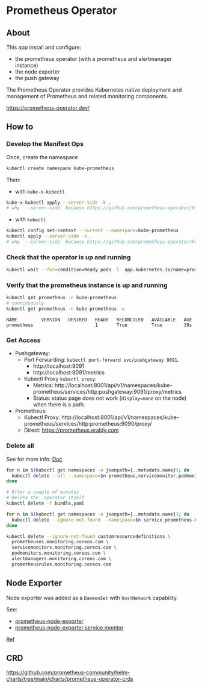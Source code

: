 # Prometheus Operator

## About

This app install and configure:
* the prometheus operator (with a prometheus and alertmanager instance)
* the node exporter
* the push gateway


The Prometheus Operator provides Kubernetes native deployment and management of Prometheus and related monitoring components.

https://prometheus-operator.dev/


## How to

### Develop the Manifest Ops

Once, create the namespace
```bash
kubectl create namespace kube-prometheus
```

Then:
* with `kube-x-kubectl`
```bash
kube-x-kubectl apply --server-side -k .
# why `--server-side` because https://github.com/prometheus-operator/kube-prometheus/issues/1511
```

* with `kubectl`
```bash
kubectl config set-context --current --namespace=kube-prometheus
kubectl apply --server-side -k .
# why `--server-side` because https://github.com/prometheus-operator/kube-prometheus/issues/1511
```

### Check that the operator is up and running

```bash
kubectl wait --for=condition=Ready pods -l  app.kubernetes.io/name=prometheus-operator -n kube-prometheus
```

### Verify that the prometheus instance is up and running

```bash
kubectl get prometheus -n kube-prometheus
# continuously
kubectl get prometheus -n kube-prometheus -w  
```
```
NAME         VERSION   DESIRED   READY   RECONCILED   AVAILABLE   AGE
prometheus                       1       True         True        39s
```

### Get Access

* Pushgateway:
  * Port Forwarding: `kubectl port-forward svc/pushgateway 9091`. 
    * http://localhost:9091
    * http://localhost:9091/metrics
  * Kubectl Proxy `kubectl proxy`: 
    * Metrics: http://localhost:8001/api/v1/namespaces/kube-prometheus/services/http:pushgateway:9091/proxy/metrics
    * Status: status page does not work (`display=none` on the node) when there is a path.
* Prometheus: 
  * Kubectl Proxy: http://localhost:8001/api/v1/namespaces/kube-prometheus/services/http:prometheus:9090/proxy/
  * Direct: https://prometheus.eraldy.com

### Delete all

See for more info: [Doc](https://github.com/prometheus-operator/prometheus-operator?tab=readme-ov-file#removal)
```bash
for n in $(kubectl get namespaces -o jsonpath={..metadata.name}); do
  kubectl delete --all --namespace=$n prometheus,servicemonitor,podmonitor,alertmanager
done

# After a couple of minutes 
# Delete the  operator itself
kubectl delete -f bundle.yaml

for n in $(kubectl get namespaces -o jsonpath={..metadata.name}); do
  kubectl delete --ignore-not-found --namespace=$n service prometheus-operated alertmanager-operated
done

kubectl delete --ignore-not-found customresourcedefinitions \
  prometheuses.monitoring.coreos.com \
  servicemonitors.monitoring.coreos.com \
  podmonitors.monitoring.coreos.com \
  alertmanagers.monitoring.coreos.com \
  prometheusrules.monitoring.coreos.com
```



## Node Exporter

Node exporter was added as a `DaemonSet` with `hostNetwork` capability.

See:
  * [prometheus-node-exporter](templates/prometheus-node-exporter.yml)
  * [prometheus-node-exporter service monitor](templates/prometheus-node-exporter-service-monitor.yml)

[Ref](https://www.civo.com/learn/kubernetes-node-monitoring-with-prometheus-and-grafana)



## CRD

https://github.com/prometheus-community/helm-charts/tree/main/charts/prometheus-operator-crds